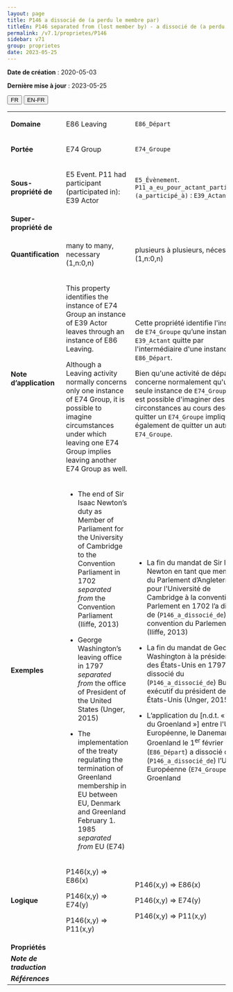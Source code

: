 ```yaml
---
layout: page
title: P146 a dissocié de (a perdu le membre par)
titleEn: P146 separated from (lost member by) - a dissocié de (a perdu le membre par)
permalink: /v7.1/proprietes/P146
sidebar: v71
group: proprietes
date: 2023-05-25
---
```


**Date de création** : 2020-05-03

**Dernière mise à jour** : 2023-05-25

<div class="lang-buttons">
 <button id="fr" class="activate">FR</button>
 <button id="en-fr">EN-FR</button>
</div>

<table>
<tbody>
<tr>
<td><strong>Domaine</strong></td>
<td class="en">
<p>E86 Leaving</p>
</td>
<td>
<p><code class="language-plaintext highlighter-rouge">E86_Départ</code></p>
</td>
</tr>
<tr>
<td><strong>Portée</strong></td>
<td class="en">
<p>E74 Group</p>
</td>
<td>
<p><code class="language-plaintext highlighter-rouge">E74_Groupe</code></p>
</td>
</tr>
<tr>
<td><strong>Sous-propriété de</strong></td>
<td class="en">
<p>E5 Event. P11 had participant (participated in): E39 Actor</p>
</td>
<td>
<p><code class="language-plaintext highlighter-rouge">E5_Évènement</code>. <code class="language-plaintext highlighter-rouge">P11_a_eu_pour_actant_participant (a_participé_à)</code> : <code class="language-plaintext highlighter-rouge">E39_Actant</code></p>
</td>
</tr>
<tr>
<td><strong>Super-propriété de</strong></td>
<td class="en">
</td>
<td>
</td>
</tr>
<tr>
<td><strong>Quantification</strong></td>
<td class="en">
<p>many to many, necessary (1,n:0,n)</p>
</td>
<td>
<p>plusieurs à plusieurs, nécessaire (1,n:0,n)</p>
</td>
</tr>
<tr>
<td><strong>Note d’application</strong></td>
<td class="en">
<p>This property identifies the instance of E74 Group an instance of E39 Actor leaves through an instance of E86 Leaving.</p>
<p>Although a Leaving activity normally concerns only one instance of E74 Group, it is possible to imagine circumstances under which leaving one E74 Group implies leaving another E74 Group as well.</p>
</td>
<td>
<p>Cette propriété identifie l'instance de <code class="language-plaintext highlighter-rouge">E74_Groupe</code> qu’une instance de <code class="language-plaintext highlighter-rouge">E39_Actant</code> quitte par l'intermédiaire d'une instance de <code class="language-plaintext highlighter-rouge">E86_Départ</code>.</p>
<p>Bien qu'une activité de départ ne concerne normalement qu'une seule instance de <code class="language-plaintext highlighter-rouge">E74_Groupe</code>, il est possible d'imaginer des circonstances au cours desquelles quitter un <code class="language-plaintext highlighter-rouge">E74_Groupe</code> implique également de quitter un autre <code class="language-plaintext highlighter-rouge">E74_Groupe</code>.</p>
</td>
</tr>
<tr>
<td><strong>Exemples</strong></td>
<td class="en">
<ul>
<li><p>The end of Sir Isaac Newton’s duty as Member of Parliament for the University of Cambridge to the Convention Parliament in 1702 <em>separated from </em>the Convention Parliament (Iliffe, 2013)</p>
</li>
<li><p>George Washington’s leaving office in 1797 <em>separated from </em>the office of President of the United States (Unger, 2015)</p>
</li>
<li><p>The implementation of the treaty regulating the termination of Greenland membership in EU between EU, Denmark and Greenland February 1. 1985 <em>separated from</em> EU (E74)</p>
</li>
</ul>
</td>
<td>
<ul>
<li><p>La fin du mandat de Sir Isaac Newton en tant que membre du Parlement d’Angleterre pour l'Université de Cambridge à la convention du Parlement en 1702 l’a dissocié de (<code class="language-plaintext highlighter-rouge">P146_a_dissocié_de</code>) la convention du Parlement (Iliffe, 2013)</p>
</li>
<li><p>La fin du mandat de George Washington à la présidence des États-Unis en 1797 l’a dissocié du (<code class="language-plaintext highlighter-rouge">P146_a_dissocié_de</code>) Bureau exécutif du président des États-Unis (Unger, 2015)</p>
</li>
<li><p>L’application du [n.d.t. « Traité du Groenland »] entre l'Union Européenne, le Danemark et le Groenland le 1<sup>er</sup> février 1985 (<code class="language-plaintext highlighter-rouge">E86_Départ</code>) a dissocié de (<code class="language-plaintext highlighter-rouge">P146_a_dissocié_de</code>) l’Union Européenne (<code class="language-plaintext highlighter-rouge">E74_Groupe</code>) le Groenland</p>
</li>
</ul>
</td>
</tr>
<tr>
<td><strong>Logique</strong></td>
<td class="en">
<p>P146(x,y) ⇒ E86(x)</p>
<p>P146(x,y) ⇒ E74(y) </p>
<p>P146(x,y) ⇒ P11(x,y)</p>
</td>
<td>
<p>P146(x,y) ⇒ E86(x)</p>
<p>P146(x,y) ⇒ E74(y) </p>
<p>P146(x,y) ⇒ P11(x,y)</p>
</td>
</tr>
<tr>
<td><strong>Propriétés</strong></td>
<td class="en">
</td>
<td>
</td>
</tr>
<tr>
<td><strong><em>Note de traduction</em></strong></td>
<td colspan="2">
</td>
</tr>
<tr>
<td><strong><em>Références</em></strong></td>
<td colspan="2">
</td>
</tr>
</tbody>
</table>
